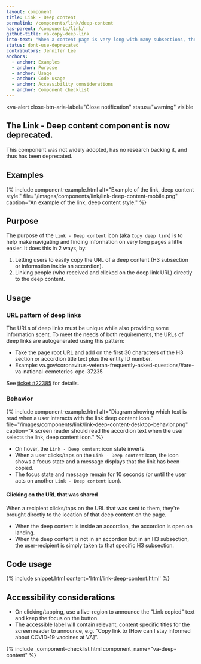 ```yaml
---
layout: component
title: Link - Deep content
permalink: /components/link/deep-content
has-parent: /components/link/
github-title: va-copy-deep-link
into-text: "When a content page is very long with many subsections, the \"Link - Deep content\" icon can help users easily link people to deep content."
status: dont-use-deprecated
contributors: Jennifer Lee
anchors:
  - anchor: Examples
  - anchor: Purpose
  - anchor: Usage
  - anchor: Code usage
  - anchor: Accessibility considerations
  - anchor: Component checklist
---
```


<va-alert
  close-btn-aria-label="Close notification"
  status="warning"
  visible
>
  <h2 slot="headline">
    The Link - Deep content component is now deprecated. 
  </h2>
  <div>
    <p className="vads-u-margin-y--0">
      This component was not widely adopted, has no research backing it, and thus has been deprecated.
    </p>
  </div>
</va-alert>

## Examples

{% include component-example.html alt="Example of the link, deep content style." file="/images/components/link/link-deep-content-mobile.png" caption="An example of the link, deep content style." %}

## Purpose

The purpose of the `Link - Deep content` icon (aka `Copy deep link`) is to help make navigating and finding information on very long pages a little easier. It does this in 2 ways, by: 

1. Letting users to easily copy the URL of a deep content (H3 subsection or information inside an accordion).
2. Linking people (who received and clicked on the deep link URL) directly to the deep content. 

## Usage

### URL pattern of deep links

The URLs of deep links must be unique while also providing some information scent. To meet the needs of both requirements, the URLs of deep links are autogenerated using this pattern: 

- Take the page root URL and add on the first 30 characters of the H3 section or accordion title text plus the entity ID number. 
- Example: va.gov/coronavirus-veteran-frequently-asked-questions/#are-va-national-cemeteries-ope-37235

See [ticket #22385](https://github.com/department-of-veterans-affairs/va.gov-team/issues/22385) for details.

### Behavior

{% include component-example.html alt="Diagram showing which text is read when a user interacts with the link deep content icon." file="/images/components/link/link-deep-content-desktop-behavior.png" caption="A screen reader should read the accordion text when the user selects the link, deep content icon." %}

- On hover, the `Link - Deep content` icon state inverts. 
- When a user clicks/taps on the `Link - Deep content` icon, the icon shows a focus state and a message displays that the link has been copied. 
- The focus state and message remain for 10 seconds (or until the user acts on another `Link - Deep content` icon).   

#### Clicking on the URL that was shared

When a recipient clicks/taps on the URL that was sent to them, they're brought directly to the location of that deep content on the page. 

- When the deep content is inside an accordion, the accordion is open on landing.
- When the deep content is not in an accordion but in an H3 subsection, the user-recipient is simply taken to that specific H3 subsection.

## Code usage

{% include snippet.html content='html/link-deep-content.html' %}

## Accessibility considerations

* On clicking/tapping, use a live-region to announce the "Link copied" text and keep the focus on the button. 
* The accessible label will contain relevant, content specific titles for the screen reader to announce, e.g. “Copy link to [How can I stay informed about COVID-19 vaccines at VA]”.

{% include _component-checklist.html component_name="va-deep-content" %}